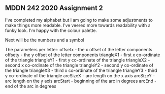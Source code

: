 ## MDDN 242 2020 Assignment 2

I've completed my alphabet but I am going to make some adjustments to make things more readable. I've veered more towards readability with a funky look. I'm happy with the colour palette.

Next will be the numbers and a symbol

The parameters per letter:
  offsetx - the x offset of the letter components
  offsety - the y offset of the letter components
  triangleX1 - first x co-ordinate of the triangle
  triangleY1 - first y co-ordinate of the triangle
  triangleX2 - second x co-ordinate of the triangle
  triangleY2 - second y co-ordinate of the triangle
  triangleX3 - third x co-ordinate of the triangle
  triangleY3 - third y co-ordinate of the triangle
  arcSizeX - arc length on the x axis
  arcSizeY - arc length on the y axis
  arcStart - beginning of the arc in degrees
  arcEnd - end of the arc in degrees

